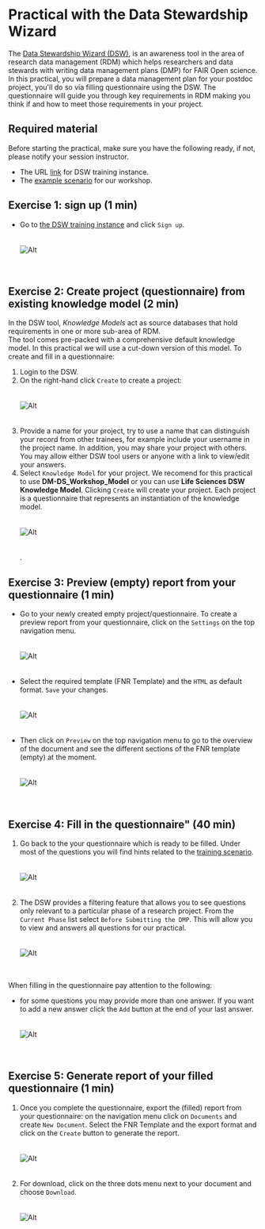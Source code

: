 # Practical with the Data Stewardship Wizard

The [Data Stewardship Wizard (DSW)](https://ds-wizard.org/about.html), is an awareness tool in the area of research data management (RDM) which helps researchers and data stewards with writing data management plans (DMP) for FAIR Open science. 
In this practical, you will prepare a data management plan for your postdoc project, you'll do so via filling questionnaire using the DSW.
The questionnaire will guide you through key requirements in RDM making you think if and how to meet those requirements in your project. 

## Required material

Before starting the practical, make sure you have the following ready, if not, please notify your session instructor.

* The URL [link](https://learning.ds-wizard.org/) for DSW training instance.
* The [example scenario](https://github.com/elixir-luxembourg/DS-DM-training/blob/master/resources/DM-DP_RunningExample.pdf) for our workshop.

## Exercise 1: sign up (1 min)

* Go to [the DSW training instance](https://learning.ds-wizard.org/) and click `Sign up`. <br/><br/><br/>![Alt](images/signup.png)<br/><br/><br/>

## Exercise 2: Create project (questionnaire) from existing knowledge model (2 min)

In the DSW tool, _Knowledge Models_ act as source databases that hold requirements in one or more sub-area of RDM.  
The tool comes pre-packed with a comprehensive default knowledge model. In this practical we will use a cut-down version of this model. To create and fill in a questionnaire:

1. Login to the DSW.<br/>
2. On the right-hand click `Create` to create a project: <br/><br/><br/>![Alt](images/Create_project.png)<br/><br/><br/>
3. Provide a name for your project, try to use a name that can distinguish your record from other trainees, for example include your username in the project name. In addition, you may share your project with others. You may allow either DSW tool users or anyone with a link to view/edit your answers.<br/>
4. Select `Knowledge Model` for your project. We recomend for this practical to use **DM-DS_Workshop_Model** or you can use **Life Sciences DSW Knowledge Model**. Clicking `Create` will create your project. Each project is a questionnaire that represents an instantiation of the knowledge model. <br/><br/><br/> ![Alt](images/Name_project.png)<br/><br/><br/>.

## Exercise 3: Preview (empty) report from your  questionnaire (1 min)

*  Go to your newly created empty project/questionnaire. To create a preview report from your questionnaire, click on the `Settings` on the top navigation menu. <br/><br/><br/>![Alt](images/project_settings.png)<br/><br/><br/>
*  Select the required template (FNR Template) and the `HTML` as default format. `Save` your changes. <br/><br/><br/>![Alt](images/settings.png)<br/><br/><br/>
*  Then click on `Preview` on the top navigation menu to go to the overview of the document and see the different sections of the FNR template (empty) at the moment.<br/><br/><br/>![Alt](images/preview.png)<br/><br/><br/>

## Exercise 4: Fill in the questionnaire" (40 min)

1. Go back to the your questionnaire which is ready to be filled. Under most of the questions you will find hints related to the [training scenario](https://github.com/elixir-luxembourg/DS-DM-training/blob/master/resources/DM-DP_RunningExample.pdf). <br/><br/><br/> ![Alt](images/fill1.png)<br/><br/><br/>
2. The DSW provides a filtering feature that allows you to see questions only relevant to a particular phase of a research project. From the `Current Phase` list select `Before Submitting the DMP`. This will allow you to view and answers all questions for our practical. <br/><br/><br/> ![Alt](images/fill2.png)<br/><br/><br/>

When filling in the questionnaire pay attention to the following:

- for some questions you may provide more than one answer. If you want to add a new answer click the `Add` button at the end of your last answer. <br/><br/><br/>![Alt](images/add_answer.png)<br/><br/><br/>

## Exercise 5: Generate report of your filled questionnaire (1 min)

1. Once you complete the questionnaire, export the (filled) report from your questionnaire: on the navigation menu click on `Documents` and create `New Document`. Select the FNR Template and the export format and click on the `Create` button to generate the report. <br/><br/><br/>![Alt](images/doc.png)<br/><br/><br/>
2. For download, click on the three dots menu next to your document and choose `Download`. <br/><br/><br/>![Alt](images/download.png)<br/><br/><br/>
